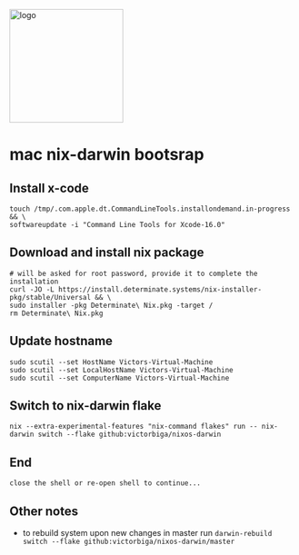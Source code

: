 [<img src="https://daiderd.com/nix-darwin/images/nix-darwin.png" width="200px" alt="logo" />](https://github.com/LnL7/nix-darwin)
# mac nix-darwin bootsrap

## Install x-code

```
touch /tmp/.com.apple.dt.CommandLineTools.installondemand.in-progress && \
softwareupdate -i "Command Line Tools for Xcode-16.0"
```

## Download and install nix package

```
# will be asked for root password, provide it to complete the installation
curl -JO -L https://install.determinate.systems/nix-installer-pkg/stable/Universal && \
sudo installer -pkg Determinate\ Nix.pkg -target /
rm Determinate\ Nix.pkg
```

## Update hostname

```
sudo scutil --set HostName Victors-Virtual-Machine 
sudo scutil --set LocalHostName Victors-Virtual-Machine
sudo scutil --set ComputerName Victors-Virtual-Machine 
```

## Switch to nix-darwin flake
```
nix --extra-experimental-features "nix-command flakes" run -- nix-darwin switch --flake github:victorbiga/nixos-darwin
```

## End
```
close the shell or re-open shell to continue...
```

## Other notes
- to rebuild system upon new changes in master run `darwin-rebuild switch --flake github:victorbiga/nixos-darwin/master`
